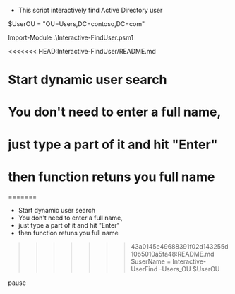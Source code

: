 * This script interactively find Active Directory user

 $UserOU = "OU=Users,DC=contoso,DC=com"

Import-Module .\Interactive-FindUser.psm1

<<<<<<< HEAD:Interactive-FindUser/README.md
# Start dynamic user search
# You don't need to enter a full name,
# just type a part of it and hit "Enter"
# then function retuns you full name
=======
* Start dynamic user search
* You don't need to enter a full name,
* just type a part of it and hit "Enter"
* then function retuns you full name

>>>>>>> 43a0145e49688391f02d143255d10b5010a5fa48:README.md
$userName = Interactive-UserFind -Users_OU $UserOU

pause
